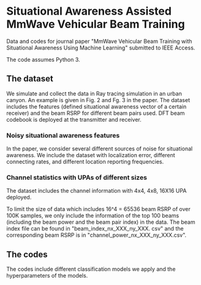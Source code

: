 # Situational Awareness Assisted MmWave Vehicular Beam Training

Data and codes for journal paper "MmWave Vehicular Beam Training with Situational Awareness Using
Machine Learning" submitted to IEEE Access. 

The code assumes Python 3. 

## The dataset 
 
We simulate and collect the data in Ray tracing simulation in an urban canyon. An example is given in Fig. 2 and Fg. 3 in the paper. 
The dataset includes the features (defined situational awareness vector of a certain receiver) and the beam RSRP for different beam pairs
used. DFT beam codebook is deployed at the transmitter and receiver. 

### Noisy situational awareness features

In the paper, we consider several different sources of noise for situational awareness. We include the dataset with localization error, 
different connecting rates, and different location reporting frequencies. 

### Channel statistics with UPAs of different sizes  

The dataset includes the channel information with 4x4, 4x8, 16X16 UPA deployed.

To limit the size of data which includes 16^4 = 65536 beam RSRP of over 100K samples, we only include the information of the top 100 beams (including the beam power and the beam pair index) in the data. The beam index file can be found in "beam_index_nx_XXX_ny_XXX. csv" and the corresponding beam RSRP is in "channel_power_nx_XXX_ny_XXX.csv". 

## The codes 
The codes include different classification models we apply and the hyperparameters of the models.


